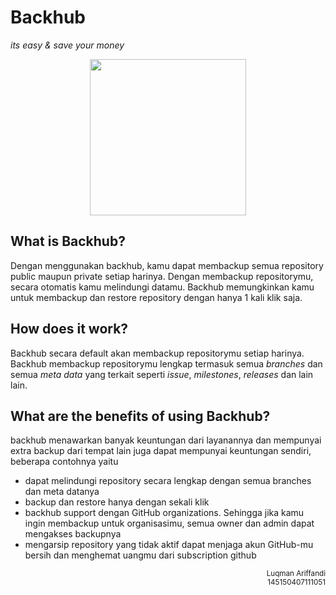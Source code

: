 # Backhub
*its easy & save your money*

<p align="center">
  <img src="https://pbs.twimg.com/profile_images/533942117081427968/BRTzZQkw.png" width="250">
</p>

## What is Backhub?
Dengan menggunakan backhub, kamu dapat membackup semua repository public maupun private setiap harinya. Dengan membackup repositorymu, secara otomatis kamu melindungi datamu. Backhub memungkinkan kamu untuk membackup dan restore repository dengan hanya 1 kali klik saja.
## How does it work?
Backhub secara default akan membackup repositorymu setiap harinya. Backhub membackup repositorymu lengkap termasuk semua *branches* dan semua *meta data* yang terkait seperti *issue*, *milestones*, *releases* dan lain lain.
## What are the benefits of using Backhub?
backhub menawarkan banyak keuntungan dari layanannya dan mempunyai extra backup dari tempat lain juga dapat mempunyai keuntungan sendiri, beberapa contohnya yaitu
- dapat melindungi repository secara lengkap dengan semua branches dan meta datanya
- backup dan restore hanya dengan sekali klik
- backhub support dengan GitHub organizations. Sehingga jika kamu ingin membackup untuk organisasimu, semua owner dan admin dapat mengakses backupnya
- mengarsip repository yang tidak aktif dapat menjaga akun GitHub-mu bersih dan menghemat uangmu dari subscription github
<p align="right"><sub>
Luqman Ariffandi<br>
145150407111051
</sub></p>
